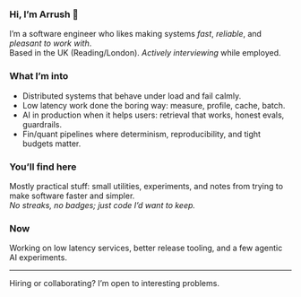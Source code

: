 <h3>Hi, I’m Arrush 👋</h3>

I’m a software engineer who likes making systems *fast*, *reliable*, and *pleasant to work with*.  
Based in the UK (Reading/London). *Actively interviewing* while employed.

### What I’m into
<ul>
  <li>Distributed systems that behave under load and fail calmly.</li>
  <li>Low latency work done the boring way: measure, profile, cache, batch.</li>
  <li>AI in production when it helps users: retrieval that works, honest evals, guardrails.</li>
  <li>Fin/quant pipelines where determinism, reproducibility, and tight budgets matter.</li>
</ul>

### You’ll find here
Mostly practical stuff: small utilities, experiments, and notes from trying to make software faster and simpler.  
*No streaks, no badges; just code I’d want to keep.*

### Now
Working on low latency services, better release tooling, and a few agentic AI experiments.

---

Hiring or collaborating? I’m open to interesting problems.

